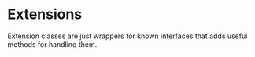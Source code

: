 # Extensions
Extension classes are just wrappers for known interfaces that adds useful methods for handling them.

